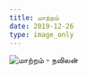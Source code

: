 ```yaml
---
title: மாற்றம்
date: 2019-12-26
type: image_only
---
```

![மாற்றம் - நவிலன்](/$relToAbs("change.jpg")$)
